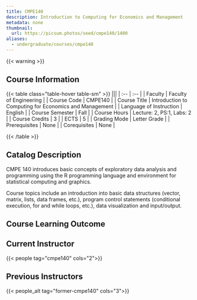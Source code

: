 ```yaml
---
title: CMPE140
description: Introduction to Computing for Economics and Management
metadata: none
thumbnail:
  url: https://picsum.photos/seed/cmpe140/1400
aliases:
  - undergraduate/courses/cmpe140
---
```


{{< warning >}}

## Course Information

<!-- prettier-ignore-start -->
{{< table class="table-hover table-sm" >}}
|||
| :-- | :-- |
| Faculty | Faculty of Engineering |
| Course Code | CMPE140 |
| Course Title | Introduction to Computing for Economics and Management |
| Language of Instruction | English |
| Course Semester | Fall |
| Course Hours | Lecture: 2, PS:1, Labs: 2 |
| Course Credits | 3 |
| ECTS | 5 |
| Grading Mode | Letter Grade |
| Prerequisites | None |
| Corequisites | None |

{{< /table >}}
<!-- prettier-ignore-end -->

## Catalog Description

CMPE 140 introduces basic concepts of exploratory data analysis and programming using the R programming language and environment for statistical computing and graphics. 

Course topics include an introduction into basic data structures (vector, matrix, lists, data frames, etc.), program control statements (conditional execution, for and while loops, etc.), data visualization and input/output.

## Course Learning Outcome


## Current Instructor

{{< people tag="cmpe140" cols="2">}}

## Previous Instructors

{{< people_alt tag="former-cmpe140" cols="3">}}
